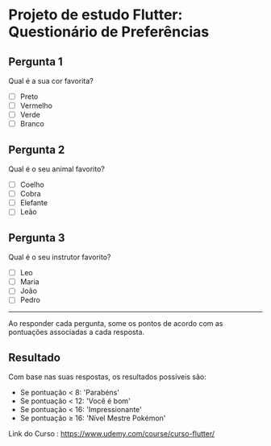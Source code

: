 # Projeto de estudo Flutter: Questionário de Preferências

## Pergunta 1
Qual é a sua cor favorita?

- [ ] Preto
- [ ] Vermelho
- [ ] Verde
- [ ] Branco

## Pergunta 2
Qual é o seu animal favorito?

- [ ] Coelho
- [ ] Cobra
- [ ] Elefante
- [ ] Leão

## Pergunta 3
Qual é o seu instrutor favorito?

- [ ] Leo
- [ ] Maria
- [ ] João
- [ ] Pedro

---

Ao responder cada pergunta, some os pontos de acordo com as pontuações associadas a cada resposta.

## Resultado

Com base nas suas respostas, os resultados possíveis são:

- Se pontuação < 8: 'Parabéns'
- Se pontuação < 12: 'Você é bom'
- Se pontuação < 16: 'Impressionante'
- Se pontuação ≥ 16: 'Nível Mestre Pokémon'

Link do Curso : https://www.udemy.com/course/curso-flutter/